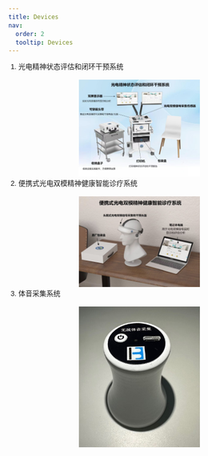 ```yaml
---
title: Devices
nav:
  order: 2
  tooltip: Devices
---
```


<ol style="list-style-type: decimal; padding-left: 20px; font-family: Arial, sans-serif;">
  <li style="margin-bottom: 15px; line-height: 1.5;">光电精神状态评估和闭环干预系统</li>
  
  <div style="text-align:center;">
    <img src="../images/光电精神状态评估和闭环干预系统.jpg" alt="光电精神状态评估和闭环干预系统" style="width:50%;">
  </div>
  
  <li style="margin-bottom: 15px; line-height: 1.5;">便携式光电双模精神健康智能诊疗系统</li>
  
  <div style="text-align:center;">
    <img src="../images/便携式光电双模精神健康智能诊疗系统.jpg" alt="便携式光电双模精神健康智能诊疗系统" style="width:50%;">
  </div>

  <li style="margin-bottom: 15px; line-height: 1.5;">体音采集系统</li>
 <div style="text-align:center;">
     <img src="../images/无线体音采集系统2.jpg" alt="体音采集过程" style="width:50%;">
</div>



</ol>
